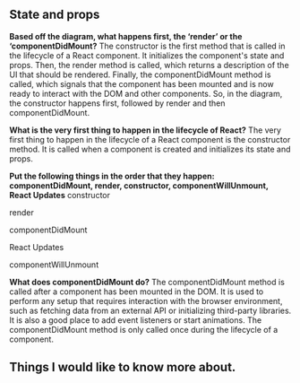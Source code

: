 ## State and props

**Based off the diagram, what happens first, the ‘render’ or the ‘componentDidMount?**
The constructor is the first method that is called in the lifecycle of a React component. It initializes the component's state and props. Then, the render method is called, which returns a description of the UI that should be rendered. Finally, the componentDidMount method is called, which signals that the component has been mounted and is now ready to interact with the DOM and other components. So, in the diagram, the constructor happens first, followed by render and then componentDidMount.

**What is the very first thing to happen in the lifecycle of React?**
The very first thing to happen in the lifecycle of a React component is the constructor method. It is called when a component is created and initializes its state and props.

**Put the following things in the order that they happen: componentDidMount, render, constructor, componentWillUnmount, React Updates**
constructor

render

componentDidMount

React Updates

componentWillUnmount

**What does componentDidMount do?**
The componentDidMount method is called after a component has been mounted in the DOM. It is used to perform any setup that requires interaction with the browser environment, such as fetching data from an external API or initializing third-party libraries. It is also a good place to add event listeners or start animations. The componentDidMount method is only called once during the lifecycle of a component.

## Things I would like to know more about.